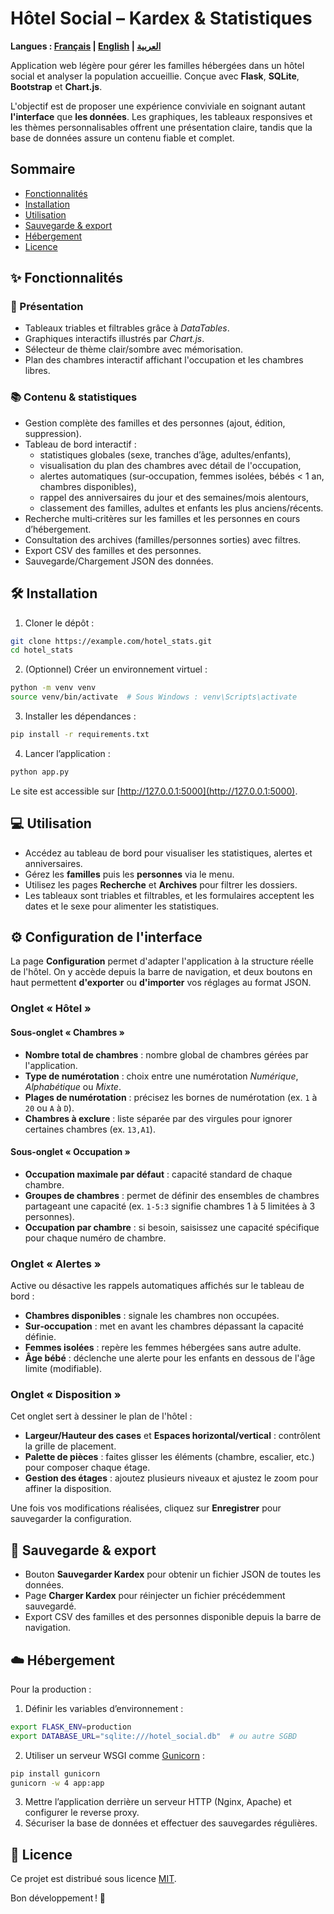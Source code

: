 # Hôtel Social – Kardex & Statistiques
**Langues : [Français](README.md) | [English](README.en.md) | [العربية](README.ar.md)**

Application web légère pour gérer les familles hébergées dans un hôtel social et analyser la population accueillie. Conçue avec **Flask**, **SQLite**, **Bootstrap** et **Chart.js**.

L'objectif est de proposer une expérience conviviale en soignant autant **l'interface** que **les données**. Les graphiques, les tableaux responsives et les thèmes personnalisables offrent une présentation claire, tandis que la base de données assure un contenu fiable et complet.

## Sommaire
- [Fonctionnalités](#-fonctionnalités)
- [Installation](#-installation)
- [Utilisation](#-utilisation)
- [Sauvegarde & export](#-sauvegarde--export)
- [Hébergement](#-hébergement)
- [Licence](#-licence)

## ✨ Fonctionnalités

### 🎨 Présentation

- Tableaux triables et filtrables grâce à *DataTables*.
- Graphiques interactifs illustrés par *Chart.js*.
- Sélecteur de thème clair/sombre avec mémorisation.
- Plan des chambres interactif affichant l'occupation et les chambres libres.

### 📚 Contenu & statistiques

- Gestion complète des familles et des personnes (ajout, édition, suppression).
- Tableau de bord interactif :
  - statistiques globales (sexe, tranches d’âge, adultes/enfants),
  - visualisation du plan des chambres avec détail de l'occupation,
  - alertes automatiques (sur‑occupation, femmes isolées, bébés < 1 an, chambres disponibles),
  - rappel des anniversaires du jour et des semaines/mois alentours,
  - classement des familles, adultes et enfants les plus anciens/récents.
- Recherche multi‑critères sur les familles et les personnes en cours d’hébergement.
- Consultation des archives (familles/personnes sorties) avec filtres.
- Export CSV des familles et des personnes.
- Sauvegarde/Chargement JSON des données.

## 🛠️ Installation

1. Cloner le dépôt :

```bash
git clone https://example.com/hotel_stats.git
cd hotel_stats
```

2. (Optionnel) Créer un environnement virtuel :

```bash
python -m venv venv
source venv/bin/activate  # Sous Windows : venv\Scripts\activate
```

3. Installer les dépendances :

```bash
pip install -r requirements.txt
```

4. Lancer l’application :

```bash
python app.py
```

Le site est accessible sur [http://127.0.0.1:5000](http://127.0.0.1:5000).

## 💻 Utilisation

- Accédez au tableau de bord pour visualiser les statistiques, alertes et anniversaires.
- Gérez les **familles** puis les **personnes** via le menu.
- Utilisez les pages **Recherche** et **Archives** pour filtrer les dossiers.
- Les tableaux sont triables et filtrables, et les formulaires acceptent les dates et le sexe pour alimenter les statistiques.

## ⚙️ Configuration de l'interface

La page **Configuration** permet d'adapter l'application à la structure réelle de l'hôtel. On y accède depuis la barre de navigation, et deux boutons en haut permettent **d'exporter** ou **d'importer** vos réglages au format JSON.

### Onglet « Hôtel »

#### Sous‑onglet « Chambres »

- **Nombre total de chambres** : nombre global de chambres gérées par l'application.
- **Type de numérotation** : choix entre une numérotation *Numérique*, *Alphabétique* ou *Mixte*.
- **Plages de numérotation** : précisez les bornes de numérotation (ex. `1` à `20` ou `A` à `D`).
- **Chambres à exclure** : liste séparée par des virgules pour ignorer certaines chambres (ex. `13,A1`).

#### Sous‑onglet « Occupation »

- **Occupation maximale par défaut** : capacité standard de chaque chambre.
- **Groupes de chambres** : permet de définir des ensembles de chambres partageant une capacité (ex. `1-5:3` signifie chambres 1 à 5 limitées à 3 personnes).
- **Occupation par chambre** : si besoin, saisissez une capacité spécifique pour chaque numéro de chambre.

### Onglet « Alertes »

Active ou désactive les rappels automatiques affichés sur le tableau de bord :

- **Chambres disponibles** : signale les chambres non occupées.
- **Sur‑occupation** : met en avant les chambres dépassant la capacité définie.
- **Femmes isolées** : repère les femmes hébergées sans autre adulte.
- **Âge bébé** : déclenche une alerte pour les enfants en dessous de l'âge limite (modifiable).

### Onglet « Disposition »

Cet onglet sert à dessiner le plan de l'hôtel :

- **Largeur/Hauteur des cases** et **Espaces horizontal/vertical** : contrôlent la grille de placement.
- **Palette de pièces** : faites glisser les éléments (chambre, escalier, etc.) pour composer chaque étage.
- **Gestion des étages** : ajoutez plusieurs niveaux et ajustez le zoom pour affiner la disposition.

Une fois vos modifications réalisées, cliquez sur **Enregistrer** pour sauvegarder la configuration.

## 💾 Sauvegarde & export

- Bouton **Sauvegarder Kardex** pour obtenir un fichier JSON de toutes les données.
- Page **Charger Kardex** pour réinjecter un fichier précédemment sauvegardé.
- Export CSV des familles et des personnes disponible depuis la barre de navigation.

## ☁️ Hébergement

Pour la production :

1. Définir les variables d’environnement :

```bash
export FLASK_ENV=production
export DATABASE_URL="sqlite:///hotel_social.db"  # ou autre SGBD
```

2. Utiliser un serveur WSGI comme [Gunicorn](https://gunicorn.org/) :

```bash
pip install gunicorn
gunicorn -w 4 app:app
```

3. Mettre l’application derrière un serveur HTTP (Nginx, Apache) et configurer le reverse proxy.
4. Sécuriser la base de données et effectuer des sauvegardes régulières.

## 📄 Licence

Ce projet est distribué sous licence [MIT](LICENSE).

Bon développement ! 🎉
